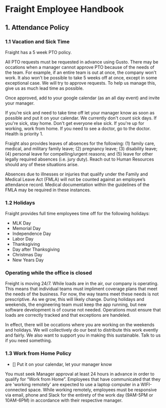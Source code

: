 # Fraight Employee Handbook

## 1. Attendance Policy

### 1.1 Vacation and Sick Time

Fraight has a 5 week PTO policy.

All PTO requests must be requested in advance using Gusto. There may be occations when a manager cannot approve PTO because of the needs of the team. For example, if an entire team is out at once, the company won't work. It also won't be possible to take 5 weeks off at once, except in some exceptional case. We will try to approve requests. To help us manage this, give us as much lead time as possible.

Once approved, add to your google calendar (as an all day event) and invite your manager.

If you’re sick and need to take time off let your manager know as soon as possible and put it on your calendar. We currently don't count sick days. If you're sick, stay home. Don't get everyone else sick. If you're up for working, work from home. If you need to see a doctor, go to the doctor. Health is priority 1.

Fraight also provides leaves of absences for the following: (1) family care, medical, and military family leave; (2) pregnancy leave; (3) disability leave; (4) personal leave for compelling/urgent reasons; and (5) leave for other legally required absences (i.e. jury duty). Reach out to Human Resources should any of these situations arise.

Absences due to illnesses or injuries that qualify under the Family and Medical Leave Act (FMLA) will not be counted against an employee’s attendance record. Medical documentation within the guidelines of the FMLA may be required in these instances.

### 1.2 Holidays

<!-- We value time with your familial obligations TK TK TK TK  -->
<!-- https://en.wikipedia.org/wiki/Public_holidays_in_the_United_States#Holiday_listing_as_paid_time_off -->

Fraight provides full time employees time off for the following holidays:

- MLK Day
- Memorial Day
- Independence Day
- Labor Day
- Thanksgiving
- Day after Thanksgiving
- Christmas Day
- New Years Day

### Operating while the office is closed

Freight is moving 24/7. While loads are in the air, our company is operating. This means that individual teams must impliment coverage plans that meet the needs of the business. For now, the way teams meet these needs is not prescriptive. As we grow, this will likely change. During holidays and weekends, the engineering team must keep the app running, but new software development is of course not needed. Operations must ensure that loads are correctly tracked and that exceptions are handeled.

In effect, there will be occations where you are working on the weekends and holidays. We will collectively do our best to distribute this work evently and fairly. We also want to support you in making this sustainable. Talk to us if you need something.

### 1.3 Work from Home Policy

- [] Put it on your calendar, let your manager know

<!-- The following might be too rigid -->

You must seek Manager approval at least 24 hours in advance in order to qualify for “Work from Home”. Employees that have communicated that they are 'working remotely' are expected to use a laptop computer in a WIFI-connected space. While working remotely, employees must be responsive via email, phone and Slack for the entirety of the work day (9AM-5PM or 10AM-6PM) in accordance with their respective manager.
